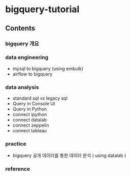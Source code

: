 # bigquery-tutorial


## Contents

### bigquery 개요

### data engineering
- mysql to bigquery (using embulk)
- airflow to bigquery

### data analysis
- standard sql vs legacy sql
- Query in Console UI
- Query in Python
- connect ipython
- connect datalab
- connect zeppelin
- connect tableau

### practice
- bigquery 공개 데이터를 통한 데이터 분석 ( using datalab )


### reference



